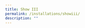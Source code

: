 ```yaml
---
title: Show III
permalink: /installations/showiii/
description: ""
---
```

<p style="font-size:17px; line-height:40px"> </p>